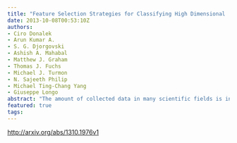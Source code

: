 ```yaml
---
title: "Feature Selection Strategies for Classifying High Dimensional   Astronomical Data Sets"
date: 2013-10-08T00:53:10Z
authors:
- Ciro Donalek
- Arun Kumar A.
- S. G. Djorgovski
- Ashish A. Mahabal
- Matthew J. Graham
- Thomas J. Fuchs
- Michael J. Turmon
- N. Sajeeth Philip
- Michael Ting-Chang Yang
- Giuseppe Longo
abstract: "The amount of collected data in many scientific fields is increasing, all of them requiring a common task: extract knowledge from massive, multi parametric data sets, as rapidly and efficiently possible. This is especially true in astronomy where synoptic sky surveys are enabling new research frontiers in the time domain astronomy and posing several new object classification challenges in multi dimensional spaces; given the high number of parameters available for each object, feature selection is quickly becoming a crucial task in analyzing astronomical data sets. Using data sets extracted from the ongoing Catalina Real-Time Transient Surveys (CRTS) and the Kepler Mission we illustrate a variety of feature selection strategies used to identify the subsets that give the most information and the results achieved applying these techniques to three major astronomical problems."
featured: true
tags:
---
```

http://arxiv.org/abs/1310.1976v1